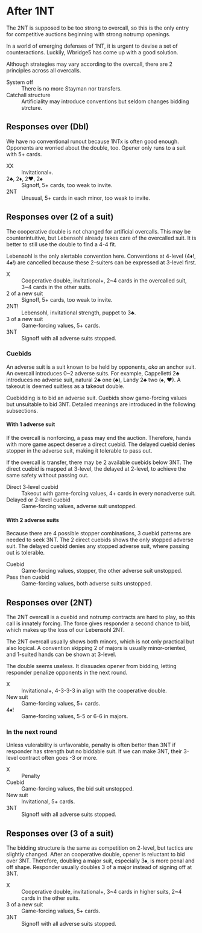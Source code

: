 After 1NT
=========
The 2NT is supposed to be too strong to overcall, so this is the only entry for
competitive auctions beginning with strong notrump openings.

In a world of emerging defenses of 1NT, it is urgent to devise a set of
counteractions.  Luckily, Wbridge5 has come up with a good solution.

Although strategies may vary according to the overcall, there are 2 principles
across all overcalls.

<dl>
  <dt>System off</dt>
  <dd>There is no more Stayman nor transfers.</dd>

  <dt>Catchall structure</dt>
  <dd>Artificiality may introduce conventions but seldom changes bidding strcture.</dd>
</dl>

Responses over (Dbl)
--------------------
We have no conventional runout because 1NTx is often good enough.  Opponents
are worried about the double, too.  Opener only runs to a suit with 5+ cards.

<dl>
  <dt>XX</dt>
  <dd>Invitational+.</dd>

  <dt>2♣, 2♦, 2♥, 2♠</dt>
  <dd>Signoff, 5+ cards, too weak to invite.</dd>

  <dt>2NT</dt>
  <dd>Unusual, 5+ cards in each minor, too weak to invite.</dd>
</dl>

Responses over (2 of a suit)
----------------------------
The cooperative double is not changed for artificial overcalls.  This may be
counterintuitive, but Lebensohl already takes care of the overcalled suit.
It is better to still use the double to find a 4-4 fit.

Lebensohl is the only alertable convention here.  Conventions at 4-level (4♦!,
4♠!) are cancelled because these 2-suiters can be expressed at 3-level first.

<dl>
  <dt>X</dt>
  <dd>Cooperative double, invitational+, 2~4 cards in the overcalled suit, 3~4 cards in the other suits.</dd>

  <dt>2 of a new suit</dt>
  <dd>Signoff, 5+ cards, too weak to invite.</dd>

  <dt>2NT!</dt>
  <dd>Lebensohl, invitational strength, puppet to 3♣.</dd>

  <dt>3 of a new suit</dt>
  <dd>Game-forcing values, 5+ cards.</dd>

  <dt>3NT</dt>
  <dd>Signoff with all adverse suits stopped.</dd>
</dl>

### Cuebids ###
An adverse suit is a suit known to be held by opponents, *aka* an anchor suit.
An overcall introduces 0~2 adverse suits.  For example, Cappelletti 2♣
introduces no adverse suit, natural 2♣ one (♣), Landy 2♣ two (♠, ♥).  A takeout
is deemed suitless as a takeout double.

Cuebidding is to bid an adverse suit.  Cuebids show game-forcing values but
unsuitable to bid 3NT.  Detailed meanings are introduced in the following
subsections.

#### With 1 adverse suit ####
If the overcall is nonforcing, a pass may end the auction.  Therefore, hands
with more game aspect deserve a direct cuebid.  The delayed cuebid denies
stopper in the adverse suit, making it tolerable to pass out.

If the overcall is transfer, there may be 2 available cuebids below 3NT.  The
direct cuebid is mapped at 3-level, the delayed at 2-level, to achieve the same
safety without passing out.

<dl>
  <dt>Direct 3-level cuebid</dt>
  <dd>Takeout with game-forcing values, 4+ cards in every nonadverse suit.</dd>

  <dt>Delayed or 2-level cuebid</dt>
  <dd>Game-forcing values, adverse suit unstopped.</dd>
</dl>

#### With 2 adverse suits ####
Because there are 4 possible stopper combinations, 3 cuebid patterns are needed
to seek 3NT.  The 2 direct cuebids shows the only stopped adverse suit.  The
delayed cuebid denies any stopped adverse suit, where passing out is tolerable.

<dl>
  <dt>Cuebid</dt>
  <dd>Game-forcing values, stopper, the other adverse suit unstopped.</dd>

  <dt>Pass then cuebid</dt>
  <dd>Game-forcing values, both adverse suits unstopped.</dd>
</dl>

Responses over (2NT)
--------------------
The 2NT overcall is a cuebid and notrump contracts are hard to play, so this
call is innately forcing.  The force gives responder a second chance to bid,
which makes up the loss of our Lebensohl 2NT.

The 2NT overcall usually shows both minors, which is not only practical but
also logical.  A convention skipping 2 of majors is usually minor-oriented, and
1-suited hands can be shown at 3-level.

The double seems useless.  It dissuades opener from bidding, letting responder
penalize opponents in the next round.

<dl>
  <dt>X</dt>
  <dd>Invitational+, 4-3-3-3 in align with the cooperative double.</dd>

  <dt>New suit</dt>
  <dd>Game-forcing values, 5+ cards.</dd>

  <dt>4♦!</dt>
  <dd>Game-forcing values, 5-5 or 6-6 in majors.</dd>
</dl>

### In the next round ###
Unless vulerability is unfavorable, penalty is often better than 3NT if
responder has strength but no biddable suit.  If we can make 3NT, their 3-level
contract often goes -3 or more.

<dl>
  <dt>X</dt>
  <dd>Penalty</dd>

  <dt>Cuebid</dt>
  <dd>Game-forcing values, the bid suit unstopped.</dd>

  <dt>New suit</dt>
  <dd>Invitational, 5+ cards.</dd>

  <dt>3NT</dt>
  <dd>Signoff with all adverse suits stopped.</dd>
</dl>

Responses over (3 of a suit)
----------------------------
The bidding structure is the same as competition on 2-level, but tactics are
slightly changed.  After an cooperative double, opener is reluctant to bid over
3NT.  Therefore, doubling a major suit, especially 3♠, is more penal and off
shape.  Responder usually doubles 3 of a major instead of signing off at 3NT.

<dl>
  <dt>X</dt>
  <dd>Cooperative double, invitational+, 3~4 cards in higher suits, 2~4 cards in the other suits.</dd>

  <dt>3 of a new suit</dt>
  <dd>Game-forcing values, 5+ cards.</dd>

  <dt>3NT</dt>
  <dd>Signoff with all adverse suits stopped.</dd>
</dl>
